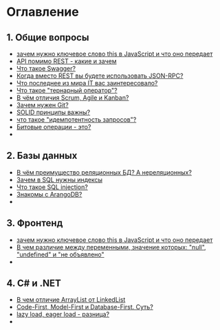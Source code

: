 # Оглавление

## 1. Общие вопросы

* [зачем нужно ключевое слово this в JavaScript и что оно передает](https://github.com/alex-andrero/interview-cheatsheet/blob/master/%D0%9E%D1%82%D0%B2%D0%B5%D1%82%D1%8B/%230%20%D0%B7%D0%B0%D1%87%D0%B5%D0%BC%20%D0%BD%D1%83%D0%B6%D0%BD%D0%BE%20%D0%BA%D0%BB%D1%8E%D1%87%D0%B5%D0%B2%D0%BE%D0%B5%20%D1%81%D0%BB%D0%BE%D0%B2%D0%BE%20this%20%D0%B2%20JavaScript%20%D0%B8%20%D1%87%D1%82%D0%BE%20%D0%BE%D0%BD%D0%BE%20%D0%BF%D0%B5%D1%80%D0%B5%D0%B4%D0%B0%D0%B5%D1%82.md)
* [API помимо REST - какие и зачем](https://github.com/alex-andrero/interview-cheatsheet/blob/master/%D0%9E%D1%82%D0%B2%D0%B5%D1%82%D1%8B/%234%20API%20%D0%BF%D0%BE%D0%BC%D0%B8%D0%BC%D0%BE%20REST%20-%20%D0%BA%D0%B0%D0%BA%D0%B8%D0%B5%20%D0%B8%20%D0%B7%D0%B0%D1%87%D0%B5%D0%BC.md)
* [Что такое Swagger?](https://github.com/alex-andrero/interview-cheatsheet/blob/master/%D0%9E%D1%82%D0%B2%D0%B5%D1%82%D1%8B/%236.md)
* [Когда вместо REST вы будете использовать JSON-RPC?](https://github.com/alex-andrero/interview-cheatsheet/blob/master/%D0%9E%D1%82%D0%B2%D0%B5%D1%82%D1%8B/%238.md)
* [Что последнее из мира IT вас заинтересовало?](https://github.com/alex-andrero/interview-cheatsheet/blob/master/%D0%9E%D1%82%D0%B2%D0%B5%D1%82%D1%8B/%2310.md)
* [Что такое "тернарный оператор"?](https://github.com/alex-andrero/interview-cheatsheet/blob/master/%D0%9E%D1%82%D0%B2%D0%B5%D1%82%D1%8B/13.md)
* [В чём отличия Scrum, Agile и Kanban?](https://github.com/alex-andrero/interview-cheatsheet/blob/master/%D0%9E%D1%82%D0%B2%D0%B5%D1%82%D1%8B/14.md)
* [Зачем нужен Git?](https://github.com/alex-andrero/interview-cheatsheet/blob/master/%D0%9E%D1%82%D0%B2%D0%B5%D1%82%D1%8B/15.md)
* [SOLID принципы важны?](https://github.com/alex-andrero/interview-cheatsheet/blob/master/%D0%9E%D1%82%D0%B2%D0%B5%D1%82%D1%8B/16.md)
* [что такое "идемпотентность запросов"?](https://github.com/alex-andrero/interview-cheatsheet/blob/master/%D0%9E%D1%82%D0%B2%D0%B5%D1%82%D1%8B/17.md)
* [Битовые операции - это?](https://github.com/alex-andrero/interview-cheatsheet/blob/master/%D0%9E%D1%82%D0%B2%D0%B5%D1%82%D1%8B/18.md)
* []()


## 2. Базы данных
* [В чём преимущество реляционных БД? А нереляционных?](https://github.com/alex-andrero/interview-cheatsheet/blob/master/%D0%9E%D1%82%D0%B2%D0%B5%D1%82%D1%8B/%231%20%D0%92%20%D1%87%D1%91%D0%BC%20%D0%BF%D1%80%D0%B5%D0%B8%D0%BC%D1%83%D1%89%D0%B5%D1%81%D1%82%D0%B2%D0%BE%20%D1%80%D0%B5%D0%BB%D1%8F%D1%86%D0%B8%D0%BE%D0%BD%D0%BD%D1%8B%D1%85%20%D0%91%D0%94.%20%D0%90%20%D0%BD%D0%B5%D1%80%D0%B5%D0%BB%D1%8F%D1%86%D0%B8%D0%BE%D0%BD%D0%BD%D1%8B%D1%85.md)
* [Зачем в SQL нужны индексы](https://github.com/alex-andrero/interview-cheatsheet/blob/master/%D0%9E%D1%82%D0%B2%D0%B5%D1%82%D1%8B/%233%20%D0%97%D0%B0%D1%87%D0%B5%D0%BC%20%D0%B2%20SQL%20%D0%BD%D1%83%D0%B6%D0%BD%D1%8B%20%D0%B8%D0%BD%D0%B4%D0%B5%D0%BA%D1%81%D1%8B.md)
* [Что такое SQL injection?](https://github.com/alex-andrero/interview-cheatsheet/blob/master/%D0%9E%D1%82%D0%B2%D0%B5%D1%82%D1%8B/%235.md)
* [Знакомы с ArangoDB?](https://github.com/alex-andrero/interview-cheatsheet/blob/master/%D0%9E%D1%82%D0%B2%D0%B5%D1%82%D1%8B/%237.md)
* []()


## 3. Фронтенд

* [зачем нужно ключевое слово this в JavaScript и что оно передает](https://github.com/alex-andrero/interview-cheatsheet/blob/master/%D0%9E%D1%82%D0%B2%D0%B5%D1%82%D1%8B/%230%20%D0%B7%D0%B0%D1%87%D0%B5%D0%BC%20%D0%BD%D1%83%D0%B6%D0%BD%D0%BE%20%D0%BA%D0%BB%D1%8E%D1%87%D0%B5%D0%B2%D0%BE%D0%B5%20%D1%81%D0%BB%D0%BE%D0%B2%D0%BE%20this%20%D0%B2%20JavaScript%20%D0%B8%20%D1%87%D1%82%D0%BE%20%D0%BE%D0%BD%D0%BE%20%D0%BF%D0%B5%D1%80%D0%B5%D0%B4%D0%B0%D0%B5%D1%82.md)
* [В чем различие между переменными, значение которых: "null", "undefined" и "не объявлено"](https://github.com/alex-andrero/interview-cheatsheet/blob/master/%D0%9E%D1%82%D0%B2%D0%B5%D1%82%D1%8B/11.md)
* []()


## 4. C# и .NET
* [В чем отличие ArrayList от LinkedList](https://github.com/alex-andrero/interview-cheatsheet/blob/master/%D0%9E%D1%82%D0%B2%D0%B5%D1%82%D1%8B/%232%20%D0%92%20%D1%87%D0%B5%D0%BC%20%D0%BE%D1%82%D0%BB%D0%B8%D1%87%D0%B8%D0%B5%20ArrayList%20%D0%BE%D1%82%20LinkedList.md)
* [Code-First, Model-First и Database-First. Суть?](https://github.com/alex-andrero/interview-cheatsheet/blob/master/%D0%9E%D1%82%D0%B2%D0%B5%D1%82%D1%8B/%239.md)
* [lazy load, eager load - разница?](https://github.com/alex-andrero/interview-cheatsheet/blob/master/%D0%9E%D1%82%D0%B2%D0%B5%D1%82%D1%8B/12.md)
* []()
